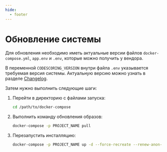 ```yaml
---
hide:
  - footer
---
```

# Обновление системы

Для обновления необходимо иметь актуальные версии файлов `docker-compose.yml`, `app.env` и `.env`, которые можно получить у вендора.

В переменной `CODESCORING_VERSION` внутри файла `.env` указывается требуемая версия системы. Актуальную версию можно узнать в разделе [Changelog](/changelog).

Затем нужно выполнить следующие шаги:

1. Перейти в директорию с файлами запуска:

    ```bash linenums="1"
    cd /path/to/docker-compose
    ```

2. Выполнить команду обновления образов:


    ```bash linenums="2"
    docker-compose -p PROJECT_NAME pull
    ```

3. Перезапустить инсталляцию:

    ```bash linenums="3"
    docker-compose -p PROJECT_NAME up -d --force-recreate --renew-anon-volumes
    ```